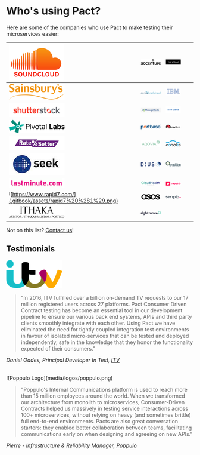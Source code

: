 # Who's using Pact?

Here are some of the companies who use Pact to make testing their microservices easier:

| ![Soundcloud Logo](.gitbook/assets/soundcloud%20%281%29.png)     | ![Accenture Logo](.gitbook/assets/accenture%20%281%29.png)          | ![The Iconic Logo](.gitbook/assets/the-iconic%20%281%29.png) |     |     |
| :--------------------------------------------------------------- | :------------------------------------------------------------------ | :----------------------------------------------------------- | :-- | :-- |
| ![Sainsburys Logo](.gitbook/assets/sainsburys%20%281%29.png)     | ![Dun and Bradstreet Logo](.gitbook/assets/dnb%20%281%29.png)       | ![IBM Logo](.gitbook/assets/ibm%20%281%29.jpg)               |     |     |
| ![Shutterstock Logo](.gitbook/assets/shutterstock%20%281%29.png) | ![MessageMedia Logo](.gitbook/assets/messagemedia.jpg)              | ![NTT Data Logo](.gitbook/assets/ntt-data.jpg)               |     |     |
| ![Pivotal Labs Logo](.gitbook/assets/pivotal-labs.png)           | ![Portbase Logo](.gitbook/assets/portbase.png)                      | ![RedHat Logo](.gitbook/assets/redhat%20%281%29.png)         |     |     |
| ![Ratesetter Logo](.gitbook/assets/ratesetter%20%281%29.png)     | ![Aqovia Logo](.gitbook/assets/aqovia.png)                          | ![Carsales Logo](.gitbook/assets/carsales.png)               |     |     |
| ![SEEK Jobs Logo](.gitbook/assets/seek.jpg)                      | ![DiUS Logo](.gitbook/assets/dius%20%281%29.png)                    | ![Arquillian Project Logo](.gitbook/assets/arquillian.png)   |     |     |
| ![lastminute.com](.gitbook/assets/lastminute.png)                | ![Cloudhealth Tech](.gitbook/assets/cloudhealth-tech%20%281%29.png) | ![Repairly](.gitbook/assets/repairly%20%281%29.png)          |     |     |
| ![https://www.rapid7.com/](.gitbook/assets/rapid7%20%281%29.png) | ![ASOS](.gitbook/assets/asos%20%281%29.png)                         | ![Simple](.gitbook/assets/simplehq.png)                      |     |     |
| ![ITHAKA Logo](.gitbook/assets/ithaka.png)                       | ![rightmove](.gitbook/assets/rightmove-logo.png)                    |                                                              |     |     |

Not on this list? [Contact us](https://twitter.com/pact_up)!

## Testimonials

![ITV Logo](.gitbook/assets/itv-logo-for-white-backgrounds.png)

> "In 2016, ITV fulfilled over a billion on-demand TV requests to our 17 million registered users across 27 platforms. Pact Consumer Driven Contract testing has become an essential tool in our development pipeline to ensure our various back end systems, APIs and third party clients smoothly integrate with each other. Using Pact we have eliminated the need for tightly coupled integration test environments in favour of isolated micro-services that can be tested and deployed independently, safe in the knowledge that they honor the functionality expected of their consumers."

_Daniel Oades, Principal Developer In Test,_ [_ITV_](http://itv.com/)

<br/>
![Poppulo Logo](media/logos/poppulo.png)

> "Poppulo's Internal Communications platform is used to reach more than 15 million employees around the world. When we transformed our architecture from monolith to microservices, Consumer-Driven Contracts helped us massively in testing service interactions across 100+ microservices, without relying on heavy (and sometimes brittle) full end-to-end environments. Pacts are also great conversation starters: they enabled better collaboration between teams, facilitating communications early on when designing and agreeing on new APIs."

_Pierre - Infrastructure & Reliability Manager,_ [_Poppulo_](https://www.poppulo.com/)
